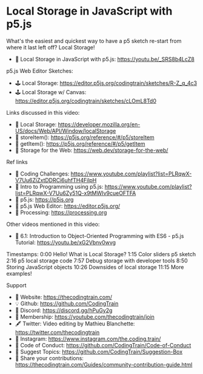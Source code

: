  # Local Storage in JavaScript with p5.js
 
What's the easiest and quickest way to have a p5 sketch re-start from where it last left off? Local Storage!

-   🔗  Local Storage in JavaScript with p5.js: https://youtu.be/_SRS8b4LcZ8

p5.js Web Editor Sketches:
-   🕹️ Local Storage: https://editor.p5js.org/codingtrain/sketches/R-Z_q_4c3
-   🕹️ Local Storage w/ Canvas: https://editor.p5js.org/codingtrain/sketches/cLOmL8Td0

Links discussed in this video:
-   🔗 Local Storage: https://developer.mozilla.org/en-US/docs/Web/API/Window/localStorage
-   🔗 storeItem(): https://p5js.org/reference/#/p5/storeItem
-   🔗 getItem(): https://p5js.org/reference/#/p5/getItem
-   🔗 Storage for the Web: https://web.dev/storage-for-the-web/

Ref links
-   🎥  Coding Challenges: https://www.youtube.com/playlist?list=PLRqwX-V7Uu6ZiZxtDDRCi6uhfTH4FilpH
-   🎥  Intro to Programming using p5.js: https://www.youtube.com/playlist?list=PLRqwX-V7Uu6Zy51Q-x9tMWIv9cueOFTFA
-   🔗 p5.js: https://p5js.org
-   🔗 p5.js Web Editor: https://editor.p5js.org/ 
-   🔗 Processing: https://processing.org

Other videos mentioned in this video:
-   🎥 6.1: Introduction to Object-Oriented Programming with ES6 - p5.js Tutorial: https://youtu.be/xG2Vbnv0wvg

Timestamps:
    0:00 Hello! What is Local Storage?
    1:15 Color sliders p5 sketch
    2:16 p5 local storage code
    7:57 Debug storage with developer tools
    8:50 Storing JavaScript objects
    10:26 Downsides of local storage
    11:15 More examples!

Support
-   🚂  Website: https://thecodingtrain.com/
-   💡  Github: https://github.com/CodingTrain
-   💬  Discord: https://discord.gg/hPuGy2g
-   💖  Membership: https://youtube.com/thecodingtrain/join
-   🖋️  Twitter: Video editing by Mathieu Blanchette: https://twitter.com/thecodingtrain
-   📸  Instagram: https://www.instagram.com/the.coding.train/
-   📄  Code of Conduct: https://github.com/CodingTrain/Code-of-Conduct
-   🚩  Suggest Topics: https://github.com/CodingTrain/Suggestion-Box
-   👾  Share your contributions: https://thecodingtrain.com/Guides/community-contribution-guide.html
